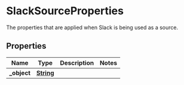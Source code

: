 

# SlackSourceProperties

 The properties that are applied when Slack is being used as a source. 

## Properties

| Name | Type | Description | Notes |
|------------ | ------------- | ------------- | -------------|
|**_object** | [**String**](String.md) |  |  |



